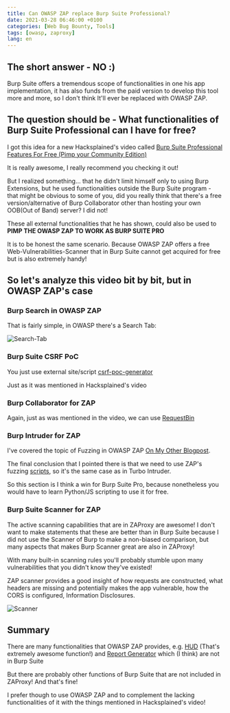 ```yaml
---
title: Can OWASP ZAP replace Burp Suite Professional?
date: 2021-03-28 06:46:00 +0100
categories: [Web Bug Bounty, Tools]
tags: [owasp, zaproxy]
lang: en
---
```


## The short answer - NO :)

Burp Suite offers a tremendous scope of functionalities in one his app implementation, it has also funds from the paid version to develop this tool more and more, so I don't think It'll ever be replaced with OWASP ZAP.

## The question should be - What functionalities of Burp Suite Professional can I have for free?

I got this idea for a new Hacksplained's video called [Burp Suite Professional Features For Free (Pimp your Community Edition)](https://www.youtube.com/watch?v=FMGa6xBzNck)

It is really awesome, I really recommend you checking it out!

But I realized something... that he didn't limit himself only to using Burp Extensions, but he used functionalities outside the Burp Suite program - that might be obvious to some of you, did you really think that there's a free version/alternative of Burp Collaborator other than hosting your own OOB(Out of Band) server? I did not!

These all external functionalities that he has shown, could also be used to **PIMP THE OWASP ZAP TO WORK AS BURP SUITE PRO**

It is to be honest the same scenario. Because OWASP ZAP offers a free Web-Vulnerabilities-Scanner that in Burp Suite cannot get acquired for free but is also extremely handy!

## So let's analyze this video bit by bit, but in OWASP ZAP's case

### Burp Search in OWASP ZAP

That is fairly simple, in OWASP there's a Search Tab:

![Search-Tab](https://imgur.com/BDM2ySH.png)

### Burp Suite CSRF PoC

You just use external site/script [csrf-poc-generator](https://github.com/merttasci/csrf-poc-generator)

Just as it was mentioned in Hacksplained's video

### Burp Collaborator for ZAP

Again, just as was mentioned in the video, we can use [RequestBin](https://requestbin.net/)

### Burp Intruder for ZAP

I've covered the topic of Fuzzing in OWASP ZAP [On My Other Blogpost](https://cloufish.github.io/blog/posts/OWASP-ZAP-as-a-great-fuzzing-tool/).

The final conclusion that I pointed there is that we need to use ZAP's fuzzing [scripts](https://github.com/zaproxy/community-scripts/tree/master/httpfuzzerprocessor), so it's the same case as in Turbo Intruder.

So this section is I think a win for Burp Suite Pro, because nonetheless you would have to learn Python/JS scripting to use it for free.

### Burp Suite Scanner for ZAP

The active scanning capabilities that are in ZAProxy are awesome! I don't want to make statements that these are better than in Burp Suite because I did not use the Scanner of Burp to make a non-biased comparison, but many aspects that makes Burp Scanner great are also in ZAProxy!

With many built-in scanning rules you'll probably stumble upon many vulnerabilities that you didn't know they've existed!

ZAP scanner provides a good insight of how requests are constructed, what headers are missing and potentially makes the app vulnerable, how the CORS is configured, Information Disclosures.

![Scanner](https://imgur.com/cb3UeXU.png)

## Summary

There are many functionalities that OWASP ZAP provides, e.g. [HUD](https://www.youtube.com/watch?v=7WL-emt5PDc) (That's extremely awesome function!) and [Report Generator](https://www.youtube.com/watch?v=kD540gUWJ3I) which (I think) are not in Burp Suite

But there are probably other functions of Burp Suite that are not included in ZAProxy! And that's fine!

I prefer though to use OWASP ZAP and to complement the lacking functionalities of it with the things mentioned in Hacksplained's video!
